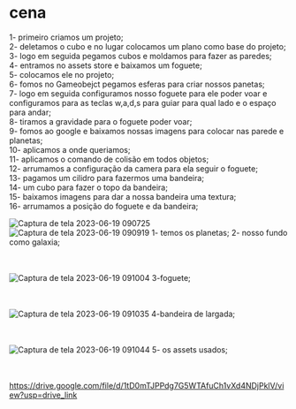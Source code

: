 # cena
1- primeiro criamos um projeto;<br>
2- deletamos o  cubo e no lugar colocamos um plano como base do projeto;<br>
3- logo em seguida pegamos cubos e moldamos para fazer as paredes;<br>
4- entramos no assets store e baixamos um foguete;<br>
5- colocamos ele no projeto;<br>
6- fomos no Gameobejct pegamos esferas para criar nossos panetas;<br>
7- logo em seguida configuramos nosso foguete para ele poder voar e configuramos para as teclas w,a,d,s para guiar para qual lado e o espaço para andar;<br>
8- tiramos a gravidade para o foguete poder voar; <br>
9- fomos ao google e baixamos nossas imagens para colocar nas parede e planetas;<br>
10- aplicamos a onde queriamos;<br>
11- aplicamos o comando de colisão em todos objetos;<br>
12- arrumamos a configuração da camera para ela seguir o foguete;<br>
13- pagamos um cilidro para fazermos uma bandeira;<br>
14- um cubo para fazer o topo da bandeira;<br>
15- baixamos imagens para dar a nossa bandeira uma textura;<br>
16- arrumamos a posição do foguete e da bandeira;<br>

![Captura de tela 2023-06-19 090725](https://github.com/Isabella-Correia/cena/assets/128486492/158695d2-35f4-4e60-a80d-a0caf6960407)
![Captura de tela 2023-06-19 090919](https://github.com/Isabella-Correia/cena/assets/128486492/c4c75f17-9973-467d-8698-c97c27e860a7)
1- temos os planetas;
2- nosso fundo como galaxia;<br><br><br>

![Captura de tela 2023-06-19 091004](https://github.com/Isabella-Correia/cena/assets/128486492/41309121-52a4-46ed-9f8c-c2d0826d21f4)
3-foguete;<br><br><br>

![Captura de tela 2023-06-19 091035](https://github.com/Isabella-Correia/cena/assets/128486492/f8cb4103-bbac-4c3f-a0c8-14071c0c699a)
4-bandeira de largada;<br><br><br>

![Captura de tela 2023-06-19 091044](https://github.com/Isabella-Correia/cena/assets/128486492/593c1f7f-01a3-4319-b43d-97f6b4487eeb)
5- os assets usados;<br><br><br>



https://drive.google.com/file/d/1tD0mTJPPdg7G5WTAfuCh1vXd4NDjPklV/view?usp=drive_link
